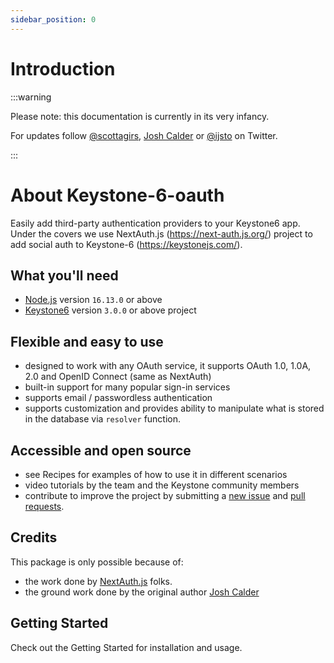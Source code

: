 ```yaml
---
sidebar_position: 0
---
```


# Introduction

<!-- [![Twitter followers](https://img.shields.io/twitter/follow/ijstodev.svg?style=social&label=Follow)](https://twitter.com/ijstodev) -->

:::warning

Please note: this documentation is currently in its very infancy.

For updates follow [@scottagirs](https://twitter.com/scottagirs), [Josh Calder](https://twitter.com/OpenSaasAU) or [@ijsto](https://twitter.com/ijstodev) on Twitter.

:::

# About Keystone-6-oauth

Easily add third-party authentication providers to your Keystone6 app. Under the covers we use NextAuth.js (https://next-auth.js.org/) project to add social auth to Keystone-6 (https://keystonejs.com/).

## What you'll need

- [Node.js](https://nodejs.org/en/download/) version `16.13.0` or above
- [Keystone6](https://keystonejs.com/) version `3.0.0` or above project

## Flexible and easy to use
- designed to work with any OAuth service, it supports OAuth 1.0, 1.0A, 2.0 and OpenID Connect (same as NextAuth)
- built-in support for many popular sign-in services
- supports email / passwordless authentication
- supports customization and provides ability to manipulate what is stored in the database via `resolver` function.

## Accessible and open source
- see Recipes for examples of how to use it in different scenarios
- video tutorials by the team and the Keystone community members
- contribute to improve the project by submitting a [new issue](https://github.com/ijsto/keystone-plugins/issues/new) and [pull requests](https://github.com/ijsto/keystone-plugins/pulls).

## Credits
This package is only possible because of:
- the work done by [NextAuth.js](https://next-auth.js.org/) folks.
- the ground work done by the original author [Josh Calder](https://github.com/borisno2)

## Getting Started

Check out the Getting Started for installation and usage.

